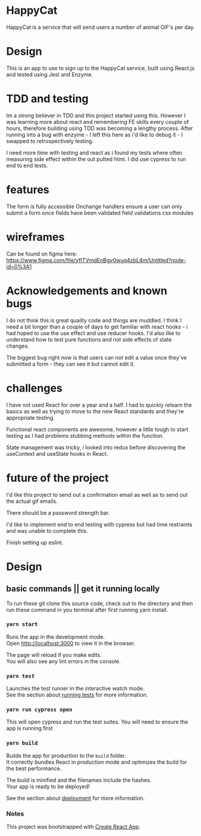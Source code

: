 # HappyCat

HappyCat is a service that will send users a number of animal GIF's per day.

# Design

This is an app to use to sign up to the HappyCat service, built using React.js and tested using Jest and Enzyme.

# TDD and testing

Im a strong believer in TDD and this project started using this. However I was learning more about react and remembering FE skills every couple of hours, therefore building using TDD was becoming a lengthy process. After running into a bug with enzyme - I left this here as i'd like to debug it - I swapped to retrospectively testing.

I need more time with testing and react as i found my tests where often measuring side effect within the out putted html. I did use cypress to run end to end tests.

# features

The form is fully accessible
Onchange handlers ensure a user can only submit a form once fields have been validated
field validations
css modules

# wireframes

Can be found on figma here: https://www.figma.com/file/yfITVmdEnBgy0wuq4zbL4m/Untitled?node-id=0%3A1

# Acknowledgements and known bugs

I do not think this is great quality code and things are muddled. I think I need a bit longer than a couple of days to get familiar with react hooks - i had hoped to use the use effect and use reducer hooks. I'd also like to understand how to test pure functions and not side effects of state changes.

The biggest bug right now is that users can not edit a value once they've submitted a form - they can see it but cannot edit it.

# challenges

I have not used React for over a year and a half. I had to quickly relearn the basics as well as trying to move to the new React standards and they're appropriate testing.

Functional react components are awesome, however a little tough to start testing as I had problems stubbing methods within the function.

State management was tricky, i looked into redux before discovering the useContext and useState hooks in React.

# future of the project

I'd like this project to send out a confirmation email as well as to send out the actual gif emails.

There should be a password strength bar.

I'd like to implement end to end testing with cypress but had time restraints and was unable to complete this.

Finish setting up eslint.

# Design

## basic commands || get it running locally

To run these git clone this source code, check out to the directory and then run these command in you terminal after first running
yarn install.

### `yarn start`

Runs the app in the development mode.<br />
Open [http://localhost:3000](http://localhost:3000) to view it in the browser.

The page will reload if you make edits.<br />
You will also see any lint errors in the console.

### `yarn test`

Launches the test runner in the interactive watch mode.<br />
See the section about [running tests](https://facebook.github.io/create-react-app/docs/running-tests) for more information.

### `yarn run cypress open`

This will open cypress and run the test suites. You will need to ensure the app is running first

### `yarn build`

Builds the app for production to the `build` folder.<br />
It correctly bundles React in production mode and optimizes the build for the best performance.

The build is minified and the filenames include the hashes.<br />
Your app is ready to be deployed!

See the section about [deployment](https://facebook.github.io/create-react-app/docs/deployment) for more information.

### Notes

This project was bootstrapped with [Create React App](https://github.com/facebook/create-react-app).
